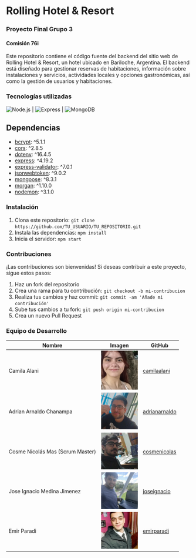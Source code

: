 # Rolling Hotel & Resort
### Proyecto Final Grupo 3
#### Comisión 76i

Este repositorio contiene el código fuente del backend del sitio web de Rolling Hotel & Resort, un hotel ubicado en Bariloche, Argentina. El backend está diseñado para gestionar reservas de habitaciones, información sobre instalaciones y servicios, actividades locales y opciones gastronómicas, así como la gestión de usuarios y habitaciones.

### Tecnologías utilizadas

![Node.js](https://img.icons8.com/color/50/000000/nodejs.png) | ![Express](https://img.icons8.com/50/000000/express-js.png) | ![MongoDB](https://img.icons8.com/color/50/000000/mongodb.png)



## Dependencias

- [bcrypt](https://www.npmjs.com/package/bcrypt): ^5.1.1
- [cors](https://www.npmjs.com/package/cors): ^2.8.5
- [dotenv](https://www.npmjs.com/package/dotenv): ^16.4.5
- [express](https://www.npmjs.com/package/express): ^4.19.2
- [express-validator](https://www.npmjs.com/package/express-validator): ^7.0.1
- [jsonwebtoken](https://www.npmjs.com/package/jsonwebtoken): ^9.0.2
- [mongoose](https://www.npmjs.com/package/mongoose): ^8.3.1
- [morgan](https://www.npmjs.com/package/morgan): ^1.10.0
- [nodemon](https://www.npmjs.com/package/nodemon): ^3.1.0




### Instalación
1. Clona este repositorio: `git clone https://github.com/TU_USUARIO/TU_REPOSITORIO.git`
2. Instala las dependencias: `npm install`
3. Inicia el servidor: `npm start`

### Contribuciones
¡Las contribuciones son bienvenidas! Si deseas contribuir a este proyecto, sigue estos pasos:
1. Haz un fork del repositorio
2. Crea una rama para tu contribución: `git checkout -b mi-contribucion`
3. Realiza tus cambios y haz commit: `git commit -am 'Añade mi contribución'`
4. Sube tus cambios a tu fork: `git push origin mi-contribucion`
5. Crea un nuevo Pull Request

### Equipo de Desarrollo
| Nombre                | Imagen                                       | GitHub                                       |
|-----------------------|----------------------------------------------|----------------------------------------------|
| Camila Alani          | <img src="./src/assets/nosotros/Camila.jpg" width="100">  | [camilaalani](https://github.com/camilaalani) |
| Adrian Arnaldo Chanampa |  <img src="./src/assets/nosotros/Adrian.jpg" width="100"> | [adrianarnaldo](https://github.com/AdrianKarma) |
| Cosme Nicolás Mas (Scrum Master)     |  <img src="./src/assets/nosotros/Nicolas.jpg" width="100"> | [cosmenicolas](https://github.com/CosmeNicolas) |
| Jose Ignacio Medina Jimenez |<img src="./src/assets/nosotros/Jose.jpg" width="100">  | [joseignacio](https://github.com/Nachocode87) |
| Emir Paradi         | <img src="./src/assets/nosotros/Emir.jpg" width="100"> | [emirparadi](https://github.com/penguinEm) |
